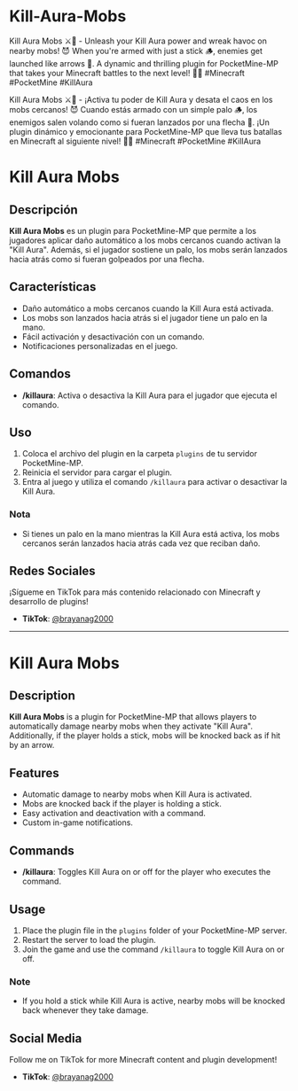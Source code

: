 # Kill-Aura-Mobs
Kill Aura Mobs ⚔️👾 - Unleash your Kill Aura power and wreak havoc on nearby mobs! 😈 When you're armed with just a stick 🪵, enemies get launched like arrows 🏹. A dynamic and thrilling plugin for PocketMine-MP that takes your Minecraft battles to the next level! 🚀✨ #Minecraft #PocketMine #KillAura

Kill Aura Mobs ⚔️👾 - ¡Activa tu poder de Kill Aura y desata el caos en los mobs cercanos! 😈 Cuando estás armado con un simple palo 🪵, los enemigos salen volando como
si fueran lanzados por una flecha 🏹. ¡Un plugin dinámico y emocionante para PocketMine-MP que lleva tus batallas en Minecraft al siguiente nivel! 🚀✨ #Minecraft #PocketMine #KillAura


# Kill Aura Mobs

## Descripción
**Kill Aura Mobs** es un plugin para PocketMine-MP que permite a los jugadores aplicar daño automático a los mobs cercanos cuando activan la "Kill Aura". Además, si el jugador sostiene un palo, los mobs serán lanzados hacia atrás como si fueran golpeados por una flecha.

## Características
- Daño automático a mobs cercanos cuando la Kill Aura está activada.
- Los mobs son lanzados hacia atrás si el jugador tiene un palo en la mano.
- Fácil activación y desactivación con un comando.
- Notificaciones personalizadas en el juego.

## Comandos
- **/killaura**: Activa o desactiva la Kill Aura para el jugador que ejecuta el comando.

## Uso
1. Coloca el archivo del plugin en la carpeta `plugins` de tu servidor PocketMine-MP.
2. Reinicia el servidor para cargar el plugin.
3. Entra al juego y utiliza el comando `/killaura` para activar o desactivar la Kill Aura.

### Nota
- Si tienes un palo en la mano mientras la Kill Aura está activa, los mobs cercanos serán lanzados hacia atrás cada vez que reciban daño.

## Redes Sociales
¡Sígueme en TikTok para más contenido relacionado con Minecraft y desarrollo de plugins!
- **TikTok**: [@brayanag2000](https://www.tiktok.com/@brayanag2000)

---

# Kill Aura Mobs

## Description
**Kill Aura Mobs** is a plugin for PocketMine-MP that allows players to automatically damage nearby mobs when they activate "Kill Aura". Additionally, if the player holds a stick, mobs will be knocked back as if hit by an arrow.

## Features
- Automatic damage to nearby mobs when Kill Aura is activated.
- Mobs are knocked back if the player is holding a stick.
- Easy activation and deactivation with a command.
- Custom in-game notifications.

## Commands
- **/killaura**: Toggles Kill Aura on or off for the player who executes the command.

## Usage
1. Place the plugin file in the `plugins` folder of your PocketMine-MP server.
2. Restart the server to load the plugin.
3. Join the game and use the command `/killaura` to toggle Kill Aura on or off.

### Note
- If you hold a stick while Kill Aura is active, nearby mobs will be knocked back whenever they take damage.

## Social Media
Follow me on TikTok for more Minecraft content and plugin development!
- **TikTok**: [@brayanag2000](https://www.tiktok.com/@brayanag2000)
